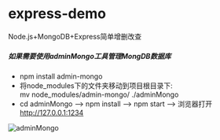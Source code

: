 # express-demo
Node.js+MongoDB+Express简单增删改查

##### 如果需要使用adminMongo工具管理MongDB数据库  
- npm install admin-mongo  
- 将node_modules下的文件夹移动到项目根目录下:  
    mv node_modules/admin-mongo/ ./adminMongo
- cd adminMongo --> npm install --> npm start --> 浏览器打开 [http://127.0.0.1:1234 ](http://127.0.0.1:1234 )

![adminMongo](https://raw.githubusercontent.com/mrvautin/mrvautin.github.io/master/images/adminMongo/adminMongo_collectionview.png)